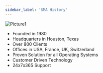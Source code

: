 ```yaml
---
sidebar_label: 'SMA History'
---
```


<!--
<audio controls="controls">
  <source type="audio/mp3" src="audiobasic/SMATechnologies.mp3"></source>
  <p>Your browser does not support the audio element.</p>
</audio>
-->

![Picture1](/imgbasic/Picture1.png)

* Founded in 1980
* Headquarters in Houston, Texas
* Over 800 Clients
* Offices in USA, France, UK, Switzerland
* Proven Solution for all Operating Systems 
* Customer Driven Technology
* 24x7x365 Support 


